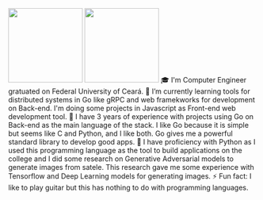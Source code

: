  <img height = "150em" src = "https://github-readme-stats.vercel.app/api?username=lcslima45&show_icons=true&theme=radical&include_all_commits=true&count_private=true" />
 <img height = "150em" src = "https://github-readme-stats.vercel.app/api/top-langs/?username=lcslima45&layout=compact&langs_count=17&theme=radical" />
🎓 I'm Computer Engineer gratuated on Federal University of Ceará.
🌱 I’m currently learning tools for distributed systems in Go like gRPC and web framekworks for development on Back-end. I'm doing some projects in Javascript as Front-end web development tool.
🔭 I have 3 years of experience with projects using Go on Back-end as the main language of the stack. I like Go because it is simple but seems like C and Python, and I like both. Go gives me a powerful standard library to develop good apps. 
🔭 I have proficiency with Python as I used this programming  language as the tool to build applications on the college and I did some research on Generative Adversarial models to generate images from satele. This research gave me some experience with Tensorflow and Deep Learning models for generating images.
⚡ Fun fact: I like to play guitar but this has nothing to do with programming languages.

<!--
**lcslima45/lcslima45** is a ✨ _special_ ✨ repository because its `README.md` (this file) appears on your GitHub profile.

Here are some ideas to get you started:

- 🔭 I’m currently working on ...
- 🌱 I’m currently learning ...
- 👯 I’m looking to collaborate on ...
- 🤔 I’m looking for help with ...
- 💬 Ask me about ...
- 📫 How to reach me: ...
- 😄 Pronouns: ...
- ⚡ Fun fact: ...
-->
